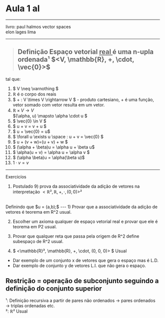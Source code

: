 # Aula 1 al

---

livro: paul halmos vector spaces
<br>
elon lages lima

--- 

>## Definição Espaço vetorial <ins> real </ins>  é uma n-upla ordenada¹ $<V, \mathbb{R}, +, \cdot, \vec{0}>$ 
tal que:
1. $ V \neq \varnothing $
2. $\mathbb{R}$ é o corpo dos reais
3. $ + : V \times V \rightarrow V $ - produto cartesiano, + é uma função, vetor somado com vetor resulta em um vetor.
4. $\mathbb{R} \times V \to V$ <br> $(\alpha, u) \mapsto \alpha \cdot u $
5. $ \vec{0} \in V $
6. $ u + v = v + u $
7. $ u + \vec{0} = u$
8. $ \forall u \exists u \space : u + v = \vec{0} $
9. $ u + (v + w)=(u + v) + w $
10. $ (\alpha + \beta)u = \alpha u + \beta u$
11. $ \alpha(u + v) = \alpha u + \alpha v $
12. $ (\alpha \beta)u = \alpha(\beta u)$
13. $1 \cdot v = v$

---
Exercicíos
1. Postulado 9) prova da associatividade da adição de vetores na interpretação $<\mathbb{R}²,\mathbb{R}, +, \cdot, (0,0)>$²
<br>
Definindo que $u = (a,b);$
---
1) Provar que a associatividade da adição de vetores é teorema em R^2 usual. 

2) Escolher um axioma qualquer de espaço vetorial real e provar que ele é teorema em P2 usual. 

3) Provar que qualquer reta que passa pela origem de R^2 define subespaço de R^2 usual. 

4) $ <\mathbb{R}³, \mathbb{R}, +, \cdot, (0, 0, 0)> $ Usual
 - Dar exemplo de um conjunto x de vetores que gera o espaço mas é L.D.
 - Dar exemplo de conjunto y de vetores L.I. que não gera o espaço.
## Restrição = operação de subconjunto seguindo a definição do conjunto superior 


¹: Definição recursiva a partir de pares não ordenados &rarr; pares ordenados &rarr; triplas ordenadas etc. <br>
²: $\mathbb{R}²$ Usual